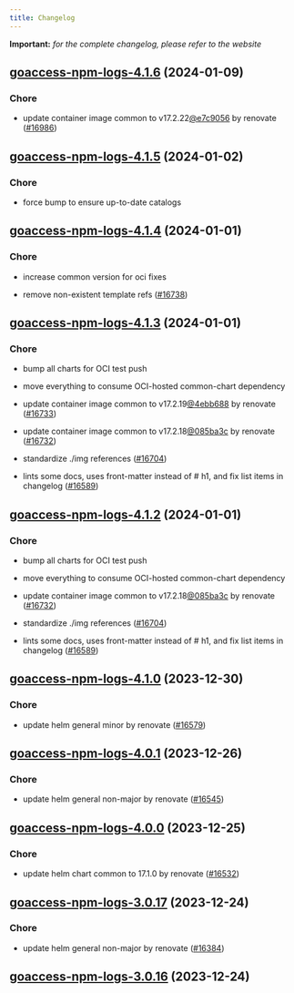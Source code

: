 ```yaml
---
title: Changelog
---
```


**Important:**
*for the complete changelog, please refer to the website*





## [goaccess-npm-logs-4.1.6](https://github.com/truecharts/charts/compare/goaccess-npm-logs-4.1.5...goaccess-npm-logs-4.1.6) (2024-01-09)

### Chore



- update container image common to v17.2.22[@e7c9056](https://github.com/e7c9056) by renovate ([#16986](https://github.com/truecharts/charts/issues/16986))


## [goaccess-npm-logs-4.1.5](https://github.com/truecharts/charts/compare/goaccess-npm-logs-4.1.4...goaccess-npm-logs-4.1.5) (2024-01-02)

### Chore



- force bump to ensure up-to-date catalogs


## [goaccess-npm-logs-4.1.4](https://github.com/truecharts/charts/compare/goaccess-npm-logs-4.1.3...goaccess-npm-logs-4.1.4) (2024-01-01)

### Chore



- increase common version for oci fixes

- remove non-existent template refs ([#16738](https://github.com/truecharts/charts/issues/16738))


## [goaccess-npm-logs-4.1.3](https://github.com/truecharts/charts/compare/goaccess-npm-logs-4.1.0...goaccess-npm-logs-4.1.3) (2024-01-01)

### Chore



- bump all charts for OCI test push

- move everything to consume OCI-hosted common-chart dependency

- update container image common to v17.2.19[@4ebb688](https://github.com/4ebb688) by renovate ([#16733](https://github.com/truecharts/charts/issues/16733))

- update container image common to v17.2.18[@085ba3c](https://github.com/085ba3c) by renovate ([#16732](https://github.com/truecharts/charts/issues/16732))

- standardize ./img references ([#16704](https://github.com/truecharts/charts/issues/16704))

- lints some docs, uses front-matter instead of # h1, and fix list items in changelog ([#16589](https://github.com/truecharts/charts/issues/16589))


## [goaccess-npm-logs-4.1.2](https://github.com/truecharts/charts/compare/goaccess-npm-logs-4.1.0...goaccess-npm-logs-4.1.2) (2024-01-01)

### Chore



- bump all charts for OCI test push

- move everything to consume OCI-hosted common-chart dependency

- update container image common to v17.2.18[@085ba3c](https://github.com/085ba3c) by renovate ([#16732](https://github.com/truecharts/charts/issues/16732))

- standardize ./img references ([#16704](https://github.com/truecharts/charts/issues/16704))

- lints some docs, uses front-matter instead of # h1, and fix list items in changelog ([#16589](https://github.com/truecharts/charts/issues/16589))
## [goaccess-npm-logs-4.1.0](https://github.com/truecharts/charts/compare/goaccess-npm-logs-4.0.1...goaccess-npm-logs-4.1.0) (2023-12-30)

### Chore

- update helm general minor by renovate ([#16579](https://github.com/truecharts/charts/issues/16579))

## [goaccess-npm-logs-4.0.1](https://github.com/truecharts/charts/compare/goaccess-npm-logs-4.0.0...goaccess-npm-logs-4.0.1) (2023-12-26)

### Chore

- update helm general non-major by renovate ([#16545](https://github.com/truecharts/charts/issues/16545))

## [goaccess-npm-logs-4.0.0](https://github.com/truecharts/charts/compare/goaccess-npm-logs-3.0.17...goaccess-npm-logs-4.0.0) (2023-12-25)

### Chore

- update helm chart common to 17.1.0 by renovate ([#16532](https://github.com/truecharts/charts/issues/16532))

## [goaccess-npm-logs-3.0.17](https://github.com/truecharts/charts/compare/goaccess-npm-logs-3.0.16...goaccess-npm-logs-3.0.17) (2023-12-24)

### Chore

- update helm general non-major by renovate ([#16384](https://github.com/truecharts/charts/issues/16384))

## [goaccess-npm-logs-3.0.16](https://github.com/truecharts/charts/compare/goaccess-npm-logs-3.0.15...goaccess-npm-logs-3.0.16) (2023-12-24)
